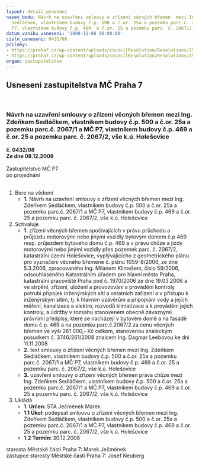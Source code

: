 ```yaml
---
layout: detail_usneseni
nazev_bodu: Návrh na uzavření smlouvy o zřízení věcných břemen  mezi Ing. Zdeňkem
  Sedláčkem, vlastníkem budovy č.p. 500 a č.or. 25a a pozemku parc.č. 2067/1 a MČ
  P7, vlastníkem budovy č.p. 469  a č.or. 25 a pozemku parc. č. 2067/2, vše k.ú. Holešovice
datum_vzniku_usneseni: '2008-12-08 00:00:00'
cislo_usneseni: 0432/08
prilohy:
- https://praha7.cz/wp-content/uploads/councilResolution/Resolutions/15981/5-08-sedl%c3%a1%c4%8dekv%c4%9bcn%c3%a9_b%c5%99emeno.doc
- https://praha7.cz/wp-content/uploads/councilResolution/Resolutions/15981/5-08-1230r.doc
organ: zastupitelstvo
---
```

<div id="ucUsn_pList" class="usn">
	<span><h2>Usnesení zastupitelstva MČ Praha 7 </h2>
<br></span><div class="standBody">
<span><h3>Návrh na uzavření smlouvy o zřízení věcných břemen  mezi Ing. Zdeňkem Sedláčkem, vlastníkem budovy č.p. 500 a č.or. 25a a pozemku parc.č. 2067/1 a MČ P7, vlastníkem budovy č.p. 469  a č.or. 25 a pozemku parc. č. 2067/2, vše k.ú. Holešovice</h3></span><div class="center">
		<strong>č. 0432/08</strong><br>
	</div>
<div class="center">
		<strong>Ze dne 08.12.2008</strong><br><br>
	</div>Zastupitelstvo MČ P7<br> po projednání<br><br><ol>
<li>Bere na vědomí<ul><li>
<strong>1.</strong> Návrh na uzavření smlouvy o zřízení věcných břemen  mezi Ing. Zdeňkem Sedláčkem, vlastníkem budovy č.p. 500 a č.or. 25a a pozemku parc.č. 2067/1 a MČ P7, vlastníkem budovy č.p. 469  a č.or. 25 a pozemku parc. č. 2067/2, vše k.ú. Holešovice</li></ul>
</li>
<li>Schvaluje<ul>
<li>
<strong>1.</strong> zřízení věcných břemen spočívajících v právu průchodu a průjezdu motorovými nebo jinými vozidly bytovým domem č.p 469 resp. průjezdem bytového domu č.p. 469 a v právu chůze a jízdy motorovými nebo jinými vozidly přes pozemek parc. č. 2067/2, katastrální území Holešovice,  vyplývajícícho z geometrického plánu pro vyznačení věcného břemene č. plánu 1059-8/2006, ze dne 5.3.2006, zpracovaného Ing. Milanem Klimešem, číslo 59/2006, odsouhlaseného Katastrálním úřadem pro hlavní město Praha, katastrální pracoviště Praha pod č. 1970/2006 ze dne 19.03.2006 a ve strpění, zřízení, uložení a provozování a provádění kontroly potrubí přípojek  inženýrských sítí a ostatních zařízení a v přístupu k inženýrským sítím, tj. k hlavním uzávěrům a přípojkám vody a jejich měření,  kanalizace a elektro, rozvodů klimatizace a   k provádění jejich kontroly, a údržby  v rozsahu stanoveném obecně závaznými právními předpisy, které se nacházejí v bytovém domě a na fasádě domu č.p. 469  a na pozemku parc.č.2067/2 za cenu věcných břemen ve výši 261 000,- Kč celkem, stanovenou znaleckým posudkem č. 3746/261/2008 znalcem Ing. Dagmar Leebovou ke dni 11.11.2008</li>
<li>
<strong>2.</strong> text smlouvy  o zřízení věcných břemen  mezi Ing. Zdeňkem Sedláčkem, vlastníkem budovy č.p. 500 a č.or. 25a a pozemku parc.č. 2067/1 a MČ P7, vlastníkem budovy č.p. 469  a č.or. 25 a pozemku parc. č. 2067/2, vše k.ú. Holešovice</li>
<li>
<strong>3.</strong> uzavření smlouvy o zřízení věcných břemen práva chůze  mezi Ing. Zdeňkem Sedláčkem, vlastníkem budovy č.p. 500 a č.or. 25a a pozemku parc.č. 2067/1 a MČ P7, vlastníkem budovy č.p. 469  a č.or. 25 a pozemku parc. č. 2067/2, vše k.ú. Holešovice</li>
</ul>
</li>
<li>Ukládá<ul>
<li>
<strong>1. Určen: </strong>STA Ječmének Marek</li>
<li>
<strong>1.1 Úkol: </strong>podepsat smlouvu o zřízení věcných břemen  mezi Ing. Zdeňkem Sedláčkem, vlastníkem budovy č.p. 500 a č.or. 25a a pozemku parc.č. 2067/1 a MČ P7, vlastníkem budovy č.p. 469  a č.or. 25 a pozemku parc. č. 2067/2, vše k.ú. Holešovice</li>
<li>
<strong>1.2 Termín: </strong>30.12.2008</li>
</ul>
</li>
</ol>starosta Městské části Praha 7: Marek Ječmének<br>zástupce starosty Městské části Praha 7: Josef Neuberg
</div>
</div>